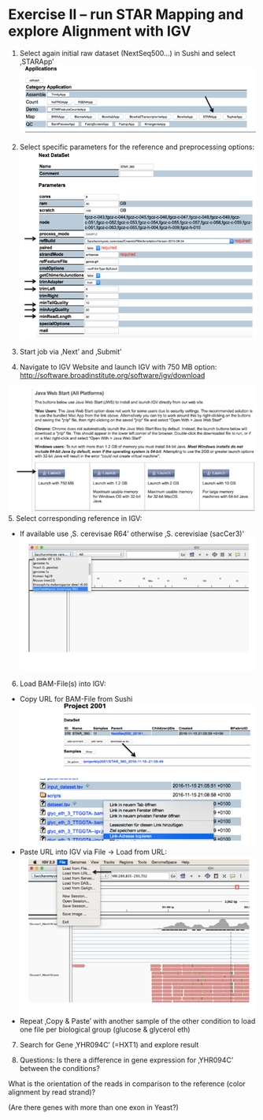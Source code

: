 # Exercise II – run STAR Mapping and explore Alignment with IGV

1.	Select again initial raw dataset (NextSeq500...) in Sushi and select ‚STARApp’
![alt text](https://github.com/opitzl/CombinedCourse/blob/master/E2_S1.png "Screenshot1")
2.	Select specific parameters for the reference and preprocessing options:
![alt text](https://github.com/opitzl/CombinedCourse/blob/master/E2_S2.png "Screenshot2")
3.	Start job via ‚Next’ and ‚Submit’

4. Navigate to IGV Website and launch IGV with 750 MB option: 
http://software.broadinstitute.org/software/igv/download

![alt text](https://github.com/opitzl/CombinedCourse/blob/master/E2_S3.png "Screenshot4")
5.	Select corresponding reference in IGV:

*	If available  use ‚S. cerevisae R64’ otherwise ‚S. cerevisiae (sacCer3)’ 
![alt text](https://github.com/opitzl/CombinedCourse/blob/master/E2_S4.png "Screenshot5")
6.	Load BAM-File(s) into IGV:

*	Copy URL for BAM-File from Sushi
![alt text](https://github.com/opitzl/CombinedCourse/blob/master/E2_S5.png "Screenshot5")
*	Paste URL into IGV via File → Load from URL:
![alt text](https://github.com/opitzl/CombinedCourse/blob/master/E2_S6.png "Screenshot6")
*	Repeat ‚Copy & Paste’ with another sample of the other condition to load one file per biological group (glucose & glycerol eth) 

7.	Search for Gene ‚YHR094C’ (=HXT1) and explore result

8.	Questions:
Is there a difference in gene expression for ‚YHR094C’ between the conditions?

What is the orientation of the reads in comparison to the reference (color alignment by read strand)?

(Are there genes with more than one exon in Yeast?)
